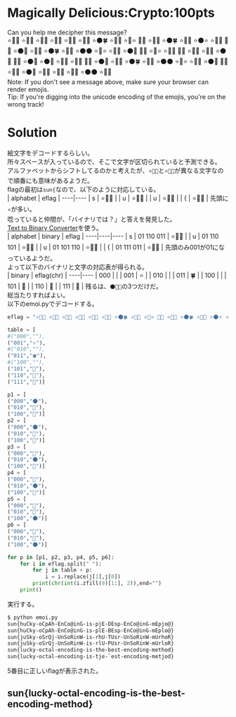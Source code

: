 # Magically Delicious:Crypto:100pts
Can you help me decipher this message?  
⭐🌈🍀 ⭐🌈🦄 ⭐🦄🌈 ⭐🎈🍀 ⭐🦄🌑 ⭐🌈🦄 ⭐🌑🍀 ⭐🦄🍀 ⭐🎈⭐ 🦄🦄 ⭐🦄🎈 ⭐🌑🍀 ⭐🌈🌑 ⭐🌑⭐ ⭐🦄🌑 🦄🦄 ⭐🌑🦄 ⭐🦄🌈 ⭐🌑🍀 ⭐🦄🎈 ⭐🌑🌑 ⭐🦄⭐ ⭐🦄🌈 ⭐🌑🎈 🦄🦄 ⭐🦄⭐ ⭐🌈🍀 🦄🦄 ⭐🌈🌑 ⭐🦄💜 ⭐🌑🦄 🦄🦄 ⭐🌑🐴 ⭐🌑🦄 ⭐🌈🍀 ⭐🌈🌑 🦄🦄 ⭐🌑🦄 ⭐🦄🌈 ⭐🌑🍀 ⭐🦄🎈 ⭐🌑🌑 ⭐🦄⭐ ⭐🦄🌈 ⭐🌑🎈 🦄🦄 ⭐🦄🦄 ⭐🌑🦄 ⭐🌈🌑 ⭐🦄💜 ⭐🦄🎈 ⭐🌑🌑 ⭐🎈🦄  
Note: If you don't see a message above, make sure your browser can render emojis.  
Tip: If you're digging into the unicode encoding of the emojis, you're on the wrong track!  

# Solution
絵文字をデコードするらしい。  
所々スペースが入っているので、そこで文字が区切られていると予測できる。  
アルファベットからシフトしてるのかと考えたが、`⭐🌈🦄`と`⭐🦄🌈`が異なる文字なので順番にも意味があるようだ。  
flagの最初は`sun{`なので、以下のように対応している。  
| alphabet | eflag |
----|----
| s | ⭐🌈🍀 |
| u | ⭐🌈🦄 |
| u | ⭐🦄🌈 |
| { | ⭐🎈🍀 |
先頭に`⭐`が多い。  
唸っていると仲間が、「バイナリでは？」と答えを発見した。  
[Text to Binary Converter](https://www.rapidtables.com/convert/number/ascii-to-binary.html)を使う。  
| alphabet | binary | eflag |
----|----|----
| s | 01 110 011 | ⭐🌈🍀 |
| u | 01 110 101 | ⭐🌈🦄 |
| u | 01 101 110 | ⭐🦄🌈 |
| { | 01 111 011 | ⭐🎈🍀 |
先頭のみ001が01になっているようだ。  
よって以下のバイナリと文字の対応表が得られる。  
| binary | eflag(chr) |
----|----
| 000 |  |
| 001 | ⭐ |
| 010 |  |
| 011 | 🍀 |
| 100 |  |
| 101 | 🦄 |
| 110 | 🌈 |
| 111 | 🎈 |
残るは、`🌑💜🐴`の3つだけだ。  
総当たりすればよい。  
以下のemoi.pyでデコードする。  
```python:emoi.py
eflag = "⭐🌈🍀 ⭐🌈🦄 ⭐🦄🌈 ⭐🎈🍀 ⭐🦄🌑 ⭐🌈🦄 ⭐🌑🍀 ⭐🦄🍀 ⭐🎈⭐ 🦄🦄 ⭐🦄🎈 ⭐🌑🍀 ⭐🌈🌑 ⭐🌑⭐ ⭐🦄🌑 🦄🦄 ⭐🌑🦄 ⭐🦄🌈 ⭐🌑🍀 ⭐🦄🎈 ⭐🌑🌑 ⭐🦄⭐ ⭐🦄🌈 ⭐🌑🎈 🦄🦄 ⭐🦄⭐ ⭐🌈🍀 🦄🦄 ⭐🌈🌑 ⭐🦄💜 ⭐🌑🦄 🦄🦄 ⭐🌑🐴 ⭐🌑🦄 ⭐🌈🍀 ⭐🌈🌑 🦄🦄 ⭐🌑🦄 ⭐🦄🌈 ⭐🌑🍀 ⭐🦄🎈 ⭐🌑🌑 ⭐🦄⭐ ⭐🦄🌈 ⭐🌑🎈 🦄🦄 ⭐🦄🦄 ⭐🌑🦄 ⭐🌈🌑 ⭐🦄💜 ⭐🦄🎈 ⭐🌑🌑 ⭐🎈🦄"

table = [
#("000",""),
("001","⭐"),
#("010",""),
("011","🍀"),
#("100",""),
("101","🦄"),
("110","🌈"),
("111","🎈")]

p1 = [
("000","🌑"),
("010","💜"),
("100","🐴")]
p2 = [
("000","🌑"),
("010","🐴"),
("100","💜")]
p3 = [
("000","💜"),
("010","🌑"),
("100","🐴")]
p4 = [
("000","🐴"),
("010","🌑"),
("100","💜")]
p5 = [
("000","💜"),
("010","🐴"),
("100","🌑")]
p6 = [
("000","🐴"),
("010","💜"),
("100","🌑")]

for p in [p1, p2, p3, p4, p5, p6]:
    for i in eflag.split(" "):
        for j in table + p:
            i = i.replace(j[1],j[0])
        print(chr(int(i.zfill(9)[1:], 2)),end="")
    print()
```
実行する。  
```bash
$ python emoi.py
sun{huCky-oCpAh-EnCo@inG-is-pjE-DEsp-EnCo@inG-mEpjo@}
sun{huCky-oCpAh-EnCo@inG-is-plE-BEsp-EnCo@inG-mEplo@}
sun{juSky-oSrQj-UnSoRinW-is-rhU-TUsr-UnSoRinW-mUrhoR}
sun{juSky-oSrQj-UnSoRinW-is-rlU-PUsr-UnSoRinW-mUrloR}
sun{lucky-octal-encoding-is-the-best-encoding-method}
sun{lucky-octal-encoding-is-tje-`est-encoding-metjod}
```
5番目に正しいflagが表示された。  

## sun{lucky-octal-encoding-is-the-best-encoding-method}